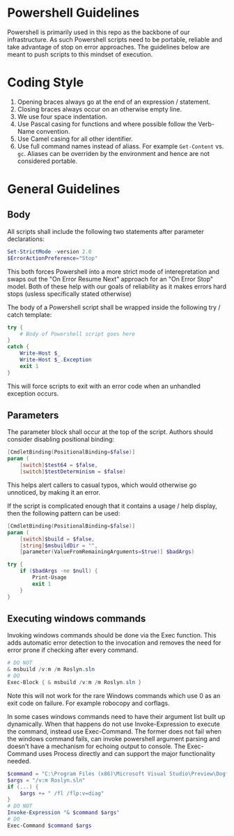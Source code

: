 Powershell Guidelines
==============

Powershell is primarily used in this repo as the backbone of our infrastructure.  As such 
Powershell scripts need to be portable, reliable and take advantage of stop on error 
approaches.  The guidelines below are meant to push scripts to this mindset of execution.

# Coding Style

1. Opening braces always go at the end of an expression / statement. 
1. Closing braces always occur on an otherwise empty line.
1. We use four space indentation.
1. Use Pascal casing for functions and where possible follow the Verb-Name convention.
1. Use Camel casing for all other identifier.
1. Use full command names instead of aliass.  For example `Get-Content` vs. `gc`.  Aliases can be 
overriden by the environment and hence are not considered portable. 

# General Guidelines

## Body 

All scripts shall include the following two statements after parameter declarations:

``` powershell
Set-StrictMode -version 2.0
$ErrorActionPreference="Stop"
```

This both forces Powershell into a more strict mode of interepretation and swaps out the 
"On Error Resume Next" approach for an "On Error Stop" model.  Both of these help with our
goals of reliability as it makes errors hard stops (usless specifically stated otherwise)

The body of a Powershell script shall be wrapped inside the following try / catch template:

``` powershell
try { 
    # Body of Powershell script goes here
}
catch {
    Write-Host $_
    Write-Host $_.Exception
    exit 1
}
```

This will force scripts to exit with an error code when an unhandled exception occurs. 

## Parameters

The parameter block shall occur at the top of the script.  Authors should consider disabling
positional binding:

``` powershell
[CmdletBinding(PositionalBinding=$false)]
param (
    [switch]$test64 = $false,
    [switch]$testDeterminism = $false)
```

This helps alert callers to casual typos, which would otherwise go unnoticed, by making it an 
error. 

If the script is complicated enough that it contains a usage / help display, then the following 
pattern can be used:

``` powershell
[CmdletBinding(PositionalBinding=$false)]
param (
    [switch]$build = $false, 
    [string]$msbuildDir = "",
    [parameter(ValueFromRemainingArguments=$true)] $badArgs)

try {
    if ($badArgs -ne $null) {
        Print-Usage 
        exit 1
    }
}

```

## Executing windows commands

Invoking windows commands should be done via the Exec function.  This adds automatic error detection 
to the invocation and removes the need for error prone if checking after every command.

``` powershell
# DO NOT
& msbuild /v:m /m Roslyn.sln
# DO 
Exec-Block { & msbuild /v:m /m Roslyn.sln }
```

Note this will not work for the rare Windows commands which use 0 as an exit code on failure.  For 
example robocopy and corflags.

In some cases windows commands need to have their argument list built up dynamically.  When that 
happens do not use Invoke-Expression to execute the command, instead use Exec-Command.  The former
does not fail when the windows command fails, can invoke powershell argument parsing and doesn't 
have a mechanism for echoing output to console.  The Exec-Command uses Process directly and can support
the major functionality needed.


``` powershell
$command = "C:\Program Files (x86)\Microsoft Visual Studio\Preview\Dogfood\MSBuild\15.0\Bin\MSBuild.exe"
$args = "/v:m Roslyn.sln"
if (...) { 
    $args += " /fl /flp:v=diag"
}
# DO NOT
Invoke-Expression "& $command $args"
# DO
Exec-Command $command $args
```

